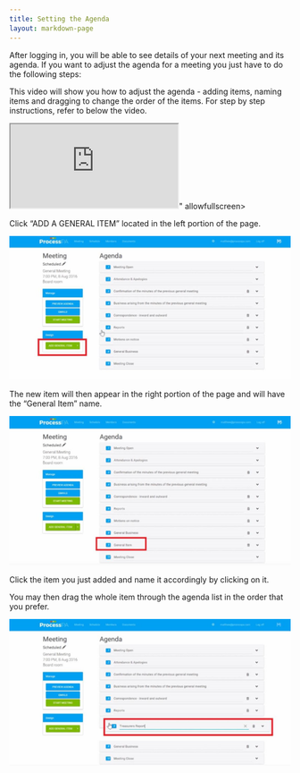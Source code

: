 ```yaml
---
title: Setting the Agenda
layout: markdown-page
---
```

After logging in, you will be able to see details of your next meeting and its agenda. If you want to adjust the agenda for a meeting you just have to do the following steps: 

This video will show you how to adjust the agenda - adding items, naming items and dragging to change the order of the items. For step by step instructions, refer to below the video.

<div class="container my-5">
    <div class="embed-responsive embed-responsive-16by9">
        <iframe class="embed-responsive-item" src="https://www.youtube.com/embed/JksxMjdHhvc" allowfullscreen></iframe>" allowfullscreen></iframe>
    </div>
</div>

Click “ADD A GENERAL ITEM” located in the left portion of the page. 

<img class="img-fluid" src="/content/pages/help/clip_image002.jpg" />

The new item will then appear in the right portion of the page and will have the “General Item” name. 

<img class="img-fluid" src="/content/pages/help/clip_image004.jpg" />

Click the item you just added and name it accordingly by clicking on it. 

You may then drag the whole item through the agenda list in the order that you prefer. 

<img class="img-fluid" src="/content/pages/help/clip_image006.jpg" />
